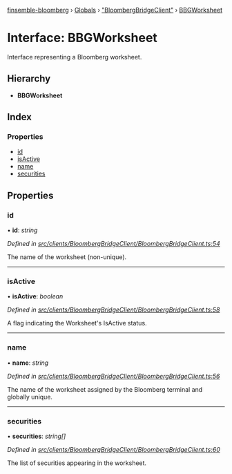 [finsemble-bloomberg](../README.md) › [Globals](../globals.md) › ["BloombergBridgeClient"](../modules/_bloombergbridgeclient_.md) › [BBGWorksheet](_bloombergbridgeclient_.bbgworksheet.md)

# Interface: BBGWorksheet

Interface representing a Bloomberg worksheet.

## Hierarchy

* **BBGWorksheet**

## Index

### Properties

* [id](_bloombergbridgeclient_.bbgworksheet.md#id)
* [isActive](_bloombergbridgeclient_.bbgworksheet.md#isactive)
* [name](_bloombergbridgeclient_.bbgworksheet.md#name)
* [securities](_bloombergbridgeclient_.bbgworksheet.md#securities)

## Properties

###  id

• **id**: *string*

*Defined in [src/clients/BloombergBridgeClient/BloombergBridgeClient.ts:54](https://github.com/ChartIQ/finsemble-bloomberg/blob/3cd011a/src/clients/BloombergBridgeClient/BloombergBridgeClient.ts#L54)*

The name of the worksheet (non-unique).

___

###  isActive

• **isActive**: *boolean*

*Defined in [src/clients/BloombergBridgeClient/BloombergBridgeClient.ts:58](https://github.com/ChartIQ/finsemble-bloomberg/blob/3cd011a/src/clients/BloombergBridgeClient/BloombergBridgeClient.ts#L58)*

A flag indicating the Worksheet's IsActive status.

___

###  name

• **name**: *string*

*Defined in [src/clients/BloombergBridgeClient/BloombergBridgeClient.ts:56](https://github.com/ChartIQ/finsemble-bloomberg/blob/3cd011a/src/clients/BloombergBridgeClient/BloombergBridgeClient.ts#L56)*

The name of the worksheet assigned by the Bloomberg terminal and globally unique.

___

###  securities

• **securities**: *string[]*

*Defined in [src/clients/BloombergBridgeClient/BloombergBridgeClient.ts:60](https://github.com/ChartIQ/finsemble-bloomberg/blob/3cd011a/src/clients/BloombergBridgeClient/BloombergBridgeClient.ts#L60)*

The list of securities appearing in the worksheet.
